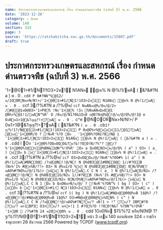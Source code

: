 ```yaml
---
name: ประกาศกระทรวงเกษตรและสหกรณ์ เรื่อง กำหนดด่านตรวจพืช (ฉบับที่ 3) พ.ศ. 2566
date: '2023-12-26'
category: ง พิเศษ
volume: 140
section: 324
page: 3
source: 'https://ratchakitcha.soc.go.th/documents/15087.pdf'
draft: true
---
```


# ประกาศกระทรวงเกษตรและสหกรณ์ เรื่อง กำหนดด่านตรวจพืช (ฉบับที่ 3) พ.ศ. 2566

'1>@01>#1/N1!1O3>2ห1์ N1ANอ ํ@ห% N @%!1/พA ( &?&#?N a ) พ . 0 . `cdd P 0#?NN'็%@12/ค/1OORNพ>N/N!>/'1>@01>#1/N1!1O3>2ห1์ N1ANอ ํ@ห% N @%!1/พA พ . 0 . `ccf 3/?%#?N a /?%@ค/ `ccf NพANออํ@%/0ค/@/2> /#@@1คO@O3>'1>P0%์ !Nอ'1>@% !3อ %NพANอQหO@1 ํ @N%>%@1!1/พAN'็%R' O /0ค/@/N1?0&1Oอ0 อ@0?0อํ@%@!@/ค/@/Q%/@!1@ e OหNพ1>1@&?ญญ?!>?พA พ . 0 . `c^e @NOORNพ>N/N!>/ P 0พ1>1@&?ญญ?!>?พA ( &?&#?N ` ) พ . 0 . `cb` 1?ฐ/%!1?/N@@11>#1/N1!1O3>2ห1์ P 0คํ@O%>%ํ@อค>11/@1?พA @ออ'1>@0R/O ? !NอR'%?O Oอ _ '1>@0%?ON1?0/N@ ì '1>@01>#1/N1!1O3>2ห1์ N1ANอ ํ@ห% N @%!1/พA ( &?&#?N a ) พ . 0 . `cdd î Oอ ` '1>@0%?OQหOQO&?ค?&!?OO!N/?%"? @/?%'1>@0Q%1@>@%BN&1@N'็%!O%R' Oอ a QหO0N3>ค/@/Q% ( a^ ) O3> ( a_ ) อOอ b อ'1>@01>#1/N1!1O3>2ห1์ N1ANอ ํ@ห% N @%!1/พA พ . 0 . `ccf 3/?%#?N a /?%@ค/ `ccf O3>QหOQOค/@/!NอR'%?OO#% ì( a^ ) N @%!1/พA#BNO@ /?อ@@N!!@/N! N @%0B3@1#BNO@ 1//#?OB (Nอ%'1% #@อ%B/?!> O3> N @%พ1/O %อ N @%0B3@1#BNO@ 0N/O%N!พAO%#?NQ%ค/@/1?&(> อ&อ N @%!1/พA.C C N ( a_ ) N @%!1/พAO/N2อ /?อ@@N!!@/N! N @%0B3@1O/N2อ 1//#?OB (Nอ%'1% #@อ%B/?!> O3> N @%พ1/O %อ N @%0B3@1O/N2อ 0N/O%N!พAO%#?NQ%ค/@/1?&(> อ&อ N @%!1/พA.C C N î Oอ b QหONพ>N/ค/@/ ? !NอR'%?ON'็% ( bg ) O3> ( c^ ) อOอ b อ'1>@01>#1/ N1!1O3>2ห1์ N1ANอ ํ@ห% N @%!1/พA พ . 0 . `ccf 3/?%#?N a /?%@ค/ `ccf ì( bg ) N @%!1/พA#N@อ@@00@%อB 1$@%? /?อ@@N!!@/#N@อ@@00@%อB 1$@%? O3>#N@อ@@00@%อ%ON% ( c^ ) N @%!1/พA.C C N /?อ@@N!!@/พAO%#?N?ห/? อB!1 > !"์ ?ห/? 2BP#?0 ?ห/? พ>1BP3 O3>?ห/? พ>>!1 î #?O%?O !?OO!N&? %?ON'็%!O%R' '1>@0  /?%#?N 24 พ20>@0% พ . 0 . `cdd 1Oอ0Nอ $11/%?2 พ1ห/N(N@ 1?ฐ/%!1?/N@@11>#1/N1!1O3>2ห1์ หน้า 3 เลม 140 ตอนพิเศษ 324 ง ราชกิจจานุเบกษา 26 ธันวาคม 2566 Powered by TCPDF (www.tcpdf.org)
